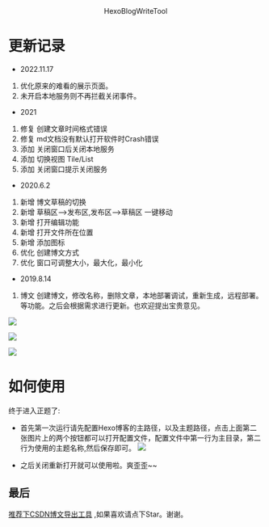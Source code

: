 <div style="text-align:center">HexoBlogWriteTool</div>

# 更新记录
- 2022.11.17
1. 优化原来的难看的展示页面。
2. 未开启本地服务则不再拦截关闭事件。

- 2021
1. 修复 创建文章时间格式错误
2. 修复 md文档没有默认打开软件时Crash错误
3. 添加 关闭窗口后关闭本地服务
4. 添加 切换视图 Tile/List
5. 添加 关闭窗口提示关闭服务

- 2020.6.2
1. 新增 博文草稿的切换
2. 新增 草稿区-->发布区,发布区-->草稿区 一键移动
3. 新增 打开编辑功能
4. 新增 打开文件所在位置
5. 新增 添加图标
6. 优化 创建博文方式
7. 优化 窗口可调整大小，最大化，最小化
- 2019.8.14
1. 博文
创建博文，修改名称，删除文章，本地部署调试，重新生成，远程部署。等功能。之后会根据需求进行更新。也欢迎提出宝贵意见。

![](https://cdn.jsdelivr.net/gh/TonyChenn/BlogPicture/2019/0814/file.png)

![](https://cdn.jsdelivr.net/gh/TonyChenn/BlogPicture/2019/0814/config.png)

![](https://cdn.jsdelivr.net/gh/TonyChenn/BlogPicture/2019/0814/menu.png)

# 如何使用
终于进入正题了:
- 首先第一次运行请先配置Hexo博客的主路径，以及主题路径，点击上面第二张图片上的两个按钮都可以打开配置文件，配置文件中第一行为主目录，第二行为使用的主题名称,然后保存即可。
![](https://cdn.jsdelivr.net/gh/TonyChenn/BlogPicture/2019/0814/tip.png)

- 之后关闭重新打开就可以使用啦。爽歪歪~~

## 最后
[推荐下CSDN博文导出工具](https://github.com/TonyChenn/BlogExportTool) ,如果喜欢请点下Star。谢谢。
